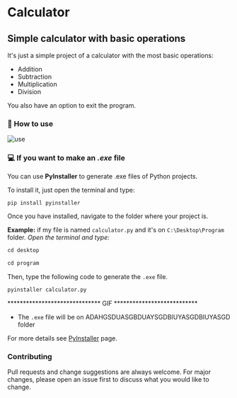 # Calculator

## Simple calculator with basic operations

It's just a simple project of a calculator with the most basic operations:
- Addition
- Subtraction
- Multiplication
- Division

You also have an option to exit the program.


### 📖 How to use

![use](https://user-images.githubusercontent.com/56608210/91496712-fdd9cc80-e892-11ea-95d2-1270813b872c.gif)


### 💻 If you want to make an _.exe_ file

You can use **PyInstaller** to generate .exe files of Python projects.

To install it, just open the terminal and type:

```markdown
pip install pyinstaller
```

Once you have installed, navigate to the folder where your project is.

**Example:** if my file is named `calculator.py` and it's on `C:\Desktop\Program` folder.
_Open the terminal and type:_

```markdown
cd desktop
```

```markdown
cd program
```

Then, type the following code to generate the `.exe` file.

```markdown
pyinstaller calculator.py
```

****************************** GIF ***************************

* The `.exe` file will be on ADAHGSDUASGBDUAYSGDBIUYASGDBIUYASGD folder

For more details see [PyInstaller](https://www.pyinstaller.org/) page.

### Contributing

Pull requests and change suggestions are always welcome. For major changes, please open an issue first to discuss what you would like to change.
